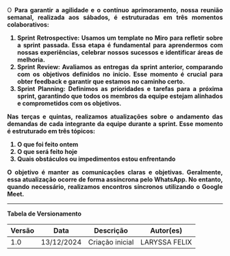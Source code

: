 <div align="justify"> O <strong>
Para garantir a agilidade e o contínuo aprimoramento, nossa reunião semanal, realizada aos sábados, é estruturadas em três momentos colaborativos:
<div>

1. **Sprint Retrospective:** Usamos um template no Miro para refletir sobre a sprint passada. Essa etapa é fundamental para aprendermos com nossas experiências, celebrar nossos sucessos e identificar áreas de melhoria.
2. **Sprint Review:** Avaliamos as entregas da sprint anterior, comparando com os objetivos definidos no início. Esse momento é crucial para obter feedback e garantir que estamos no caminho certo.
3. **Sprint Planning:** Definimos as prioridades e tarefas para a próxima sprint, garantindo que todos os membros da equipe estejam alinhados e comprometidos com os objetivos.

Nas terças e quintas, realizamos atualizações sobre o andamento das demandas de cada integrante da equipe durante a sprint. Esse momento é estruturado em três tópicos:

1. **O que foi feito ontem**
2. **O que será feito hoje**
3. **Quais obstáculos ou impedimentos estou enfrentando**

O objetivo é manter as comunicações claras e objetivas. Geralmente, essa atualização ocorre de forma assíncrona pelo WhatsApp. No entanto, quando necessário, realizamos encontros síncronos utilizando o Google Meet.

---

Tabela de Versionamento

| Versão | Data       | Descrição                                                     | Autor(es)        |
|--------|------------|---------------------------------------------------------------|------------------|
| 1.0    | 13/12/2024 | Criação inicial                       | LARYSSA FELIX |
